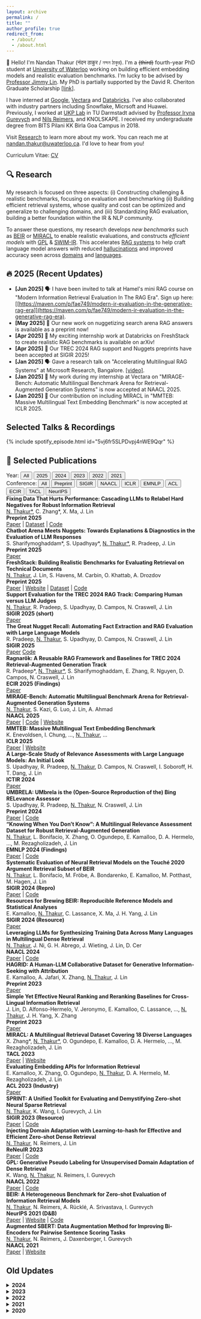 ```yaml
---
layout: archive
permalink: /
title: ""
author_profile: true
redirect_from:
  - /about/
  - /about.html
---
```


:wave: Hello! I'm Nandan Thakur (नंदन ठाकुर / নন্দন ঠাকুর). I'm a ~~(third)~~ fourth-year PhD student at [University of Waterloo](https://cs.uwaterloo.ca/) working on building efficient embedding models and realistic evaluation benchmarks. I'm lucky to be advised by [Professor Jimmy Lin](https://cs.uwaterloo.ca/~jimmylin/). My PhD is partially supported by the David R. Cheriton Graduate Scholarship [[link](https://cs.uwaterloo.ca/current-graduate-students/funding-and-awards/david-r-cheriton-graduate-scholarship)]. 

I have interned at [Google](https://research.google/), [Vectara](https://vectara.com/) and [Databricks](https://www.databricks.com/research/mosaic). I've also collaborated with industry partners including Snowflake, Micrsoft and Huawei. Previously, I worked at [UKP Lab](https://www.informatik.tu-darmstadt.de/ukp/ukp_home/index.en.jsp) in TU Darmstadt advised by [Professor Iryna Gurevych](https://www.informatik.tu-darmstadt.de/ukp/ukp_home/head_ukp/index.en.jsp) and [Nils Reimers](https://www.nils-reimers.de/), and KNOLSKAPE. I received my undergraduate degree from BITS Pilani KK Birla Goa Campus in 2018.

Visit [Research](/publications/) to learn more about my work. You can reach me at nandan.thakur@uwaterloo.ca. I'd love to hear from you!

Curriculum Vitae: [CV](https://thakur-nandan.github.io/files/Nandan_Thakur_CV_latest.pdf)

<!-- <span style="color:red">PS: I will be in the academic job market in 2026!</span> -->

## :mag: Research

My research is focused on three aspects: (i) Constructing challenging & realistic benchmarks, focusing on evaluation and benchmarking (ii) Building efficient retrieval systems, whose quality and cost can be optimized and generalize to challenging domains, and (iii) Standardizing RAG evaluation, building a better foundation within the IR & NLP community. 

To answer these questions, my research develops *new benchmarks* such as [BEIR](http://beir.io) or [MIRACL](http://miracl.ai) to enable realistic evaluations, and constructs *efficient models* with [GPL](https://arxiv.org/abs/2205.11498) & [SWIM-IR](https://arxiv.org/abs/2311.05800). This accelerates [RAG systems](https://trec-rag.github.io) to help craft language model answers with reduced [hallucinations](https://aclanthology.org/2024.findings-emnlp.730/) and improved accuracy seen across [domains](https://arxiv.org/abs/2505.16967) and [languages](https://arxiv.org/abs/2410.13716).

## :fire: 2025 (Recent Updates)
- **[Jun 2025]** :speaking_head: I have been invited to talk at Hamel's mini RAG course on "Modern Information Retrieval Evaluation In The RAG Era". Sign up here: [[https://maven.com/p/fae749/modern-ir-evaluation-in-the-generative-rag-era]](https://maven.com/p/fae749/modern-ir-evaluation-in-the-generative-rag-era).
- **[May 2025]** :page_facing_up: Our new work on nuggetizing search arena RAG answers is available as a preprint now!
- **[Apr 2025]** :page_facing_up: My exciting internship work at Databricks on FreshStack to create realistic RAG benchmarks is available on arXiv!
- **[Apr 2025]** :partying_face: Our TREC 2024 RAG support and Nuggets preprints have been accepted at SIGIR 2025!
- **[Jan 2025]** :speaking_head: Gave a research talk on "Accelerating Multilingual RAG Systems" at Microsoft Research, Bangalore. [[video]](https://www.youtube.com/watch?v=usvu6Sk1ynk).
- **[Jan 2025]** :page_facing_up: My work during my internship at Vectara on "MIRAGE-Bench: Automatic Multilingual Benchmark Arena for Retrieval-Augmented Generation Systems" is now accepted at NAACL 2025.
- **[Jan 2025]** :page_facing_up: Our contribution on including MIRACL in "MMTEB: Massive Multilingual Text Embedding Benchmark" is now accepted at ICLR 2025.

## Selected Talks & Recordings
{% include spotify_episode.html id="5vj6fr5SLPDvpj4nWE9Qqr" %}

## :scroll: Selected Publications

<div class="filter-controls">

  <!-- Year filters -->
  <div class="filter-group year-filters">
    <label>Year:</label>
    <button type="button" data-year="all" class="active">All</button>
    <button type="button" data-year="2025">2025</button>
    <button type="button" data-year="2024">2024</button>
    <button type="button" data-year="2023">2023</button>
    <button type="button" data-year="2022">2022</button>
    <button type="button" data-year="2021">2021</button>
  </div>

  <!-- Divider for spacing -->
  <div class="filter-divider"></div>

  <!-- Conference filters -->
  <div class="filter-group conf-filters">
    <label>Conference:</label>
    <button type="button" data-conf="all" class="active">All</button>
    <button type="button" data-conf="preprint">Preprint</button>
    <button type="button" data-conf="sigir">SIGIR</button>
    <button type="button" data-conf="naacl">NAACL</button>
    <button type="button" data-conf="iclr">ICLR</button>
    <button type="button" data-conf="emnlp">EMNLP</button>
    <button type="button" data-conf="acl">ACL</button>
    <button type="button" data-conf="ecir">ECIR</button>
    <button type="button" data-conf="tacl">TACL</button>
    <button type="button" data-conf="neurips">NeurIPS</button>
  </div>

</div>

<div class="publications-grid">

<!-- 2025 -->
<div class="card preprint" data-year="2025" data-conf="preprint">
  <strong>Fixing Data That Hurts Performance: Cascading LLMs to Relabel Hard Negatives for Robust Information Retrieval</strong><br>
  <u>N. Thakur*</u>, C. Zhang*, X. Ma, J. Lin<br>
  <strong>Preprint 2025</strong><br>
  <div class="publication-links">
    <a href="https://arxiv.org/abs/2505.16967"><i class="fas fa-file-alt"></i> Paper</a>
    | <a href="https://huggingface.co/rlhn"><i class="fas fa-database"></i> Dataset</a>
    | <a href="https://github.com/castorini/rlhn"><i class="fas fa-code"></i> Code</a>
  </div>
</div>

<div class="card preprint" data-year="2025" data-conf="preprint">
  <strong>Chatbot Arena Meets Nuggets: Towards Explanations & Diagnostics in the Evaluation of LLM Responses</strong><br>
  S. Sharifymoghaddam*, S. Upadhyay*, <u>N. Thakur*</u>, R. Pradeep, J. Lin<br>
  <strong>Preprint 2025</strong><br>
  <div class="publication-links">
    <a href="https://arxiv.org/abs/2504.20006"><i class="fas fa-file-alt"></i> Paper</a>
  </div>
</div>

<div class="card preprint" data-year="2025" data-conf="preprint">
  <strong>FreshStack: Building Realistic Benchmarks for Evaluating Retrieval on Technical Documents</strong><br>
  <u>N. Thakur</u>, J. Lin, S. Havens, M. Carbin, O. Khattab, A. Drozdov<br>
  <strong>Preprint 2025</strong><br>
  <div class="publication-links">
    <a href="https://arxiv.org/abs/2504.13128"><i class="fas fa-file-alt"></i> Paper</a>
    | <a href="https://fresh-stack.github.io"><i class="fas fa-globe"></i> Website</a>
    | <a href="https://huggingface.co/freshstack"><i class="fas fa-database"></i> Dataset</a>
    | <a href="https://github.com/fresh-stack/freshstack"><i class="fas fa-code"></i> Code</a>
  </div>
</div>

<div class="card sigir" data-year="2025" data-conf="SIGIR">
  <strong>Support Evaluation for the TREC 2024 RAG Track: Comparing Human versus LLM Judges</strong><br>
  <u>N. Thakur</u>, R. Pradeep, S. Upadhyay, D. Campos, N. Craswell, J. Lin<br>
  <strong>SIGIR 2025 (short)</strong><br>
  <div class="publication-links">
    <a href="https://arxiv.org/abs/2504.15205"><i class="fas fa-file-alt"></i> Paper</a>
  </div>
</div>

<div class="card sigir" data-year="2025" data-conf="SIGIR">
  <strong>The Great Nugget Recall: Automating Fact Extraction and RAG Evaluation with Large Language Models</strong><br>
  R. Pradeep, <u>N. Thakur</u>, S. Upadhyay, D. Campos, N. Craswell, J. Lin<br>
  <strong>SIGIR 2025</strong><br>
  <div class="publication-links">
    <a href="https://arxiv.org/abs/2504.15068"><i class="fas fa-file-alt"></i> Paper</a>
    <a href="https://github.com/castorini/nuggetizer"><i class="fas fa-code"></i> Code</a>
  </div>
</div>

<div class="card ecir" data-year="2025" data-conf="ECIR">
  <strong>Ragnarök: A Reusable RAG Framework and Baselines for TREC 2024 Retrieval-Augmented Generation Track</strong><br>
  R. Pradeep*, <u>N. Thakur*</u>, S. Sharifymoghaddam, E. Zhang, R. Nguyen, D. Campos, N. Craswell, J. Lin<br>
  <strong>ECIR 2025 (Findings)</strong><br>
  <div class="publication-links">
    <a href="https://arxiv.org/abs/2411.09607"><i class="fas fa-file-alt"></i> Paper</a>
  </div>
</div>

<div class="card naacl" data-year="2025" data-conf="NAACL">
  <strong>MIRAGE-Bench: Automatic Multilingual Benchmark Arena for Retrieval-Augmented Generation Systems</strong><br>
  <u>N. Thakur</u>, S. Kazi, G. Luo, J. Lin, A. Ahmad<br>
  <strong>NAACL 2025</strong><br>
  <div class="publication-links">
    <a href="https://arxiv.org/abs/2410.13716"><i class="fas fa-file-alt"></i> Paper</a>
    | <a href="https://github.com/vectara/mirage-bench"><i class="fas fa-code"></i> Code</a>
    | <a href="https://mirage-bench.github.io"><i class="fas fa-globe"></i> Website</a>
  </div>
</div>

<div class="card iclr" data-year="2025" data-conf="ICLR">
  <strong>MMTEB: Massive Multilingual Text Embedding Benchmark</strong><br>
  K. Enevoldsen, I. Chung, …, <u>N. Thakur</u>, …<br>
  <strong>ICLR 2025</strong><br>
  <div class="publication-links">
    <a href="https://openreview.net/forum?id=zl3pfz4VCV"><i class="fas fa-file-alt"></i> Paper</a>
    | <a href="https://huggingface.co/spaces/mteb/leaderboard"><i class="fas fa-globe"></i> Website</a>
  </div>
</div>

<!-- 2024 -->
<div class="card sigir" data-year="2024" data-conf="SIGIR">
  <strong>A Large-Scale Study of Relevance Assessments with Large Language Models: An Initial Look</strong><br>
  S. Upadhyay, R. Pradeep, <u>N. Thakur</u>, D. Campos, N. Craswell, I. Soboroff, H. T. Dang, J. Lin<br>
  <strong>ICTIR 2024</strong><br>
  <div class="publication-links">
    <a href="https://arxiv.org/abs/2411.08275"><i class="fas fa-file-alt"></i> Paper</a>
  </div>
</div>

<div class="card preprint" data-year="2024" data-conf="preprint">
  <strong>UMBRELA: UMbrela is the (Open-Source Reproduction of the) Bing RELevance Assessor</strong><br>
  S. Upadhyay, R. Pradeep, <u>N. Thakur</u>, N. Craswell, J. Lin<br>
  <strong>Preprint 2024</strong><br>
  <div class="publication-links">
    <a href="https://arxiv.org/abs/2406.06519"><i class="fas fa-file-alt"></i> Paper</a>
    | <a href="https://github.com/castorini/umbrela"><i class="fas fa-code"></i> Code</a>
  </div>
</div>

<div class="card emnlp" data-year="2024" data-conf="EMNLP">
  <strong>“Knowing When You Don’t Know”: A Multilingual Relevance Assessment Dataset for Robust Retrieval-Augmented Generation</strong><br>
  <u>N. Thakur</u>, L. Bonifacio, X. Zhang, O. Ogundepo, E. Kamalloo, D. A. Hermelo, …, M. Rezagholizadeh, J. Lin<br>
  <strong>EMNLP 2024 (Findings)</strong><br>
  <div class="publication-links">
    <a href="https://aclanthology.org/2024.findings-emnlp.730/"><i class="fas fa-file-alt"></i> Paper</a>
    | <a href="https://github.com/project-miracl/nomiracl"><i class="fas fa-code"></i> Code</a>
  </div>
</div>

<div class="card sigir" data-year="2024" data-conf="SIGIR">
  <strong>Systematic Evaluation of Neural Retrieval Models on the Touché 2020 Argument Retrieval Subset of BEIR</strong><br>
  <u>N. Thakur</u>, L. Bonifacio, M. Fröbe, A. Bondarenko, E. Kamalloo, M. Potthast, M. Hagen, J. Lin<br>
  <strong>SIGIR 2024 (Repro)</strong><br>
  <div class="publication-links">
    <a href="https://dl.acm.org/doi/10.1145/3626772.3657861"><i class="fas fa-file-alt"></i> Paper</a>
    | <a href="https://github.com/castorini/touche-error-analysis"><i class="fas fa-code"></i> Code</a>
  </div>
</div>

<div class="card sigir" data-year="2024" data-conf="SIGIR">
  <strong>Resources for Brewing BEIR: Reproducible Reference Models and Statistical Analyses</strong><br>
  E. Kamalloo, <u>N. Thakur</u>, C. Lassance, X. Ma, J. H. Yang, J. Lin<br>
  <strong>SIGIR 2024 (Resource)</strong><br>
  <div class="publication-links">
    <a href="https://dl.acm.org/doi/abs/10.1145/3626772.3657862"><i class="fas fa-file-alt"></i> Paper</a>
  </div>
</div>

<div class="card naacl" data-year="2024" data-conf="NAACL">
  <strong>Leveraging LLMs for Synthesizing Training Data Across Many Languages in Multilingual Dense Retrieval</strong><br>
  <u>N. Thakur</u>, J. Ni, G. H. Abrego, J. Wieting, J. Lin, D. Cer<br>
  <strong>NAACL 2024</strong><br>
  <div class="publication-links">
    <a href="https://aclanthology.org/2024.naacl-long.426/"><i class="fas fa-file-alt"></i> Paper</a>
    | <a href="https://github.com/google-research-datasets/swim-ir"><i class="fas fa-code"></i> Code</a>
  </div>
</div>

<!-- 2023 -->
<div class="card preprint" data-year="2023" data-conf="preprint">
  <strong>HAGRID: A Human-LLM Collaborative Dataset for Generative Information-Seeking with Attribution</strong><br>
  E. Kamalloo, A. Jafari, X. Zhang, <u>N. Thakur</u>, J. Lin<br>
  <strong>Preprint 2023</strong><br>
  <div class="publication-links">
    <a href="https://arxiv.org/abs/2307.16883"><i class="fas fa-file-alt"></i> Paper</a>
  </div>
</div>

<div class="card preprint" data-year="2023" data-conf="preprint">
  <strong>Simple Yet Effective Neural Ranking and Reranking Baselines for Cross-Lingual Information Retrieval</strong><br>
  J. Lin, D. Alfonso-Hermelo, V. Jeronymo, E. Kamalloo, C. Lassance, …, <u>N. Thakur</u>, J. H. Yang, X. Zhang<br>
  <strong>Preprint 2023</strong><br>
  <div class="publication-links">
    <a href="https://arxiv.org/pdf/2304.01019"><i class="fas fa-file-alt"></i> Paper</a>
  </div>
</div>

<div class="card tacl" data-year="2023" data-conf="TACL">
  <strong>MIRACL: A Multilingual Retrieval Dataset Covering 18 Diverse Languages</strong><br>
  X. Zhang*, <u>N. Thakur*</u>, O. Ogundepo, E. Kamalloo, D. A. Hermelo, …, M. Rezagholizadeh, J. Lin<br>
  <strong>TACL 2023</strong><br>
  <div class="publication-links">
    <a href="https://direct.mit.edu/tacl/article/doi/10.1162/tacl_a_00595/117438"><i class="fas fa-file-alt"></i> Paper</a>
    | <a href="https://project-miracl.github.io"><i class="fas fa-globe"></i> Website</a>
  </div>
</div>

<div class="card acl" data-year="2023" data-conf="ACL">
  <strong>Evaluating Embedding APIs for Information Retrieval</strong><br>
  E. Kamalloo, X. Zhang, O. Ogundepo, <u>N. Thakur</u>, D. A. Hermelo, M. Rezagholizadeh, J. Lin<br>
  <strong>ACL 2023 (Industry)</strong><br>
  <div class="publication-links">
    <a href="https://aclanthology.org/2023.acl-industry.50/"><i class="fas fa-file-alt"></i> Paper</a>
  </div>
</div>

<div class="card sigir" data-year="2023" data-conf="SIGIR">
  <strong>SPRINT: A Unified Toolkit for Evaluating and Demystifying Zero-shot Neural Sparse Retrieval</strong><br>
  <u>N. Thakur</u>, K. Wang, I. Gurevych, J. Lin<br>
  <strong>SIGIR 2023 (Resource)</strong><br>
  <div class="publication-links">
    <a href="https://dl.acm.org/doi/abs/10.1145/3539618.3591902"><i class="fas fa-file-alt"></i> Paper</a>
    | <a href="https://github.com/thakur-nandan/sprint"><i class="fas fa-code"></i> Code</a>
  </div>
</div>

<div class="card sigir" data-year="2023" data-conf="SIGIR">
  <strong>Injecting Domain Adaptation with Learning-to-hash for Effective and Efficient Zero-shot Dense Retrieval</strong><br>
  <u>N. Thakur</u>, N. Reimers, J. Lin<br>
  <strong>ReNeuIR 2023</strong><br>
  <div class="publication-links">
    <a href="https://dl.acm.org/doi/abs/10.1145/3539618.3591902"><i class="fas fa-file-alt"></i> Paper</a>
    | <a href="https://github.com/thakur-nandan/income"><i class="fas fa-code"></i> Code</a>
  </div>
</div>

<!-- 2022 -->
<div class="card naacl" data-year="2022" data-conf="NAACL">
  <strong>GPL: Generative Pseudo Labeling for Unsupervised Domain Adaptation of Dense Retrieval</strong><br>
  K. Wang, <u>N. Thakur</u>, N. Reimers, I. Gurevych<br>
  <strong>NAACL 2022</strong><br>
  <div class="publication-links">
    <a href="https://aclanthology.org/2022.naacl-main.168/"><i class="fas fa-file-alt"></i> Paper</a>
    | <a href="https://github.com/UKPLab/gpl"><i class="fas fa-code"></i> Code</a>
  </div>
</div>

<!-- 2021 -->
<div class="card neurips" data-year="2021" data-conf="NeurIPS">
  <strong>BEIR: A Heterogeneous Benchmark for Zero-shot Evaluation of Information Retrieval Models</strong><br>
  <u>N. Thakur</u>, N. Reimers, A. Rücklé, A. Srivastava, I. Gurevych<br>
  <strong>NeurIPS 2021 (D&B)</strong><br>
  <div class="publication-links">
    <a href="https://arxiv.org/abs/2104.08663"><i class="fas fa-file-alt"></i> Paper</a>
    | <a href="https://beir.ai"><i class="fas fa-globe"></i> Website</a>
    | <a href="https://beir.ai"><i class="fas fa-code"></i> Code</a>
  </div>
</div>

<div class="card naacl" data-year="2021" data-conf="NAACL">
  <strong>Augmented SBERT: Data Augmentation Method for Improving Bi-Encoders for Pairwise Sentence Scoring Tasks</strong><br>
  <u>N. Thakur</u>, N. Reimers, J. Daxenberger, I. Gurevych<br>
  <strong>NAACL 2021</strong><br>
  <div class="publication-links">
    <a href="https://aclanthology.org/2021.naacl-main.28/"><i class="fas fa-file-alt"></i> Paper</a>
    | <a href="https://sbert.net/examples/sentence_transformer/training/data_augmentation/README.html"><i class="fas fa-globe"></i> Website</a>
  </div>
</div>
</div>

## Old Updates

<details markdown="1"><summary><b>2024</b></summary>
- **[Dec 2024]** :page_facing_up: My work on "Ragnarök: A Reusable RAG Framework and Baselines for TREC 2024 Retrieval-Augmented Generation Track" has been accepted at **ECIR 2025 (Resource)**.
- **[Sep 2024]** :computer: I started my Fall 2024 internship at <span style="color:red">Databricks</span> in San Francisco, mentored by Omar Khattab and managed by Sam Havens and Michael Carbin.
- **[Aug 2024]** :fire: We have received over 40+ participants in the first year of the TREC 2024 RAG Track. One of the best participated tracks up to date!
- **[May 2024]** :trophy: I have been awarded the <span style="color:red">David R. Cheriton Graduate Scholarship</span> starting Fall 2024 for my scholastic excellence in my PhD! [[Link]](https://cs.uwaterloo.ca/current-graduate-students/funding-and-awards/david-r-cheriton-graduate-scholarship)
- **[May 2024]** :handshake: Collaboration with Snowflake AI towards building better BEIRv2 and TREC-RAG [[blogpost]](https://www.snowflake.com/blog/snowflake-ai-research-joins-forces-with-the-university-of-waterloo/).
- **[Apr 2024]** :airplane: I will be attending in-person NAACL 2024 in Mexico City, Mexico between 16-20 June 2024 and SIGIR in Washington DC, USA between 14-18 July 2024. If interested, do reach out!
- **[Apr 2024]** :moneybag: Received a 3K USD grant from Google to attend the NAACL 2024 Conference in Mexico City, 2024.
- **[Apr 2024]** :page_facing_up: My work on "Systematic Evaluation of Neural Retrieval Models on the Touch{\'e}~2020 Argument Retrieval Subset of BEIR" has been accepted at **SIGIR 2024 (Reproduction)**.
- **[Apr 2024]** :page_facing_up: My work on "Resources for Brewing BEIR: Reproducible Reference Models and Statistical Analyses" has been accepted at **SIGIR 2024 (Resource)**.
- **[Mar 2024]** :page_facing_up: My Google internship work on "SWIM-IR: Leveraging LLMs for Synthesizing Training Data Across Many Languages in Multilingual Dense Retrieval" has been accepted at **NAACL 2024**.
- **[Feb 2024]** :bulb: Started part time research collaboration on improving multilingual RAG systems with [Vectara](https://vectara.com/).
- **[Jan 2024]** :speaking_head: Gave two research talks on "Heterogeneous Benchmarking of Information Retrieval" in IIT-D (Delhi) and IIIT-Delhi [[presentation]](https://docs.google.com/presentation/d/1IxwfL8zZnq6hn6KFuYm8vm9uM8Zq4B8d/edit#slide=id.p1) [[video]](https://www.youtube.com/watch?v=5ujaTVx-AkI).

</details>

<details markdown="1"><summary><b>2023</b></summary>

- **[Nov 2023]** :scroll: TREC RAG 2024 has been accepted and will be conducted as a shared task in TREC 2024.
- **[Nov 2023]** :newspaper: My internship work at Google is out on [Arxiv](https://arxiv.org/abs/2311.05800), dataset is released [here](https://github.com/google-research-datasets/swim-ir).
- **[Jul 2023]** :computer: I will be attending the SIGIR 2023 virtual conference being held in Taipei, Taiwan! Say hi to me (virtually)!
- **[Jul 2023]** :cityscape: I will be attending the ACL 2023 in-person conference being held in Toronto, Canada! Say hi to me!
- **[Jun 2023]** :page_facing_up: The Domain Adaptation Paper has been accepted in [ReNeuIR 2023 Workshop](https://reneuir.org/) to be held jointly with SIGIR 2023!
- **[Jun 2023]** :page_facing_up: The SPRINT Toolkit Paper has been accepted in [SIGIR 2023 Resource Track](https://sigir.org/sigir2023/)!
- **[May 2023]** :page_facing_up: The MIRACL Paper has been accepted in [TACL 2023](https://transacl.org/index.php/tacl)!
- **[May 2023]** :page_facing_up: The Evaluating Embedding API Paper has been accepted in [ACL 2023 Industry Track](https://2023.aclweb.org/calls/industry_track/)!

</details>

<details markdown="1"><summary><b>2022</b></summary>

- **[Sep 2022]** :trophy: The MIRACL Challenge was accepted in [WSDM Cup 2023](https://www.wsdm-conference.org/2023/program/wsdm-cup). The Challenge is now live and looking for participants.
- **[Aug 2022]** :briefcase: I started my Fall Internship at the Language Team in [Google Research](https://research.google/teams/language/) with Daniel Cer and Jianmo Ni.

</details>

<details markdown="1"><summary><b>2021</b></summary>

- **[Mar 2021]** :page_facing_up: Augmented SBERT got accepted as a long paper at NAACL 2021! [PDF](https://aclanthology.org/2021.naacl-main.28/)
- **[Feb 2021]** :globe_with_meridians: Designed and attended The First ELLIS NLP 2021 Workshop. [Website](https://sites.google.com/view/ellisnlp2021/organization?authuser=0#h.jhoas58vwjmn)
- **[Jan 2021]** :globe_with_meridians: Designed the Second 2021 SustaiNLP Workshop Website. [Website](https://sites.google.com/view/sustainlp2021)

</details>

<details markdown="1"><summary><b>2020</b></summary>

- **[Nov 2020]** :no_entry_sign: [Cancelled (COVID-19)] Selected to speak at PyCon Italia 2020: "Extract or Replace Keywords in sentences 28x times faster than Regex - FlashText". [Abstract](https://pycon.it/en/talk/extract-or-replace-keywords-in-sentences-28x-times-faster-than-regex-flashtexttm) [YouTube](https://www.youtube.com/watch?v=s8WP79QU1zw) [Github](https://github.com/vi3k6i5/flashtext)
- **[Jul 2020]** :trophy: ArgumenText won 4th place amongst 3000+ startups in Nordbayerischen Businessplan. [Link](https://www.baystartup.de/startupdate/aus-den-wettbewerben/sieger-der-phase-2-im-businessplan-wettbewerb-nordbayern-2020)
- **[Jul 2020]** :computer: I attended the Association for Computational Linguistics (ACL) 2020 virtual conference.

</details>
